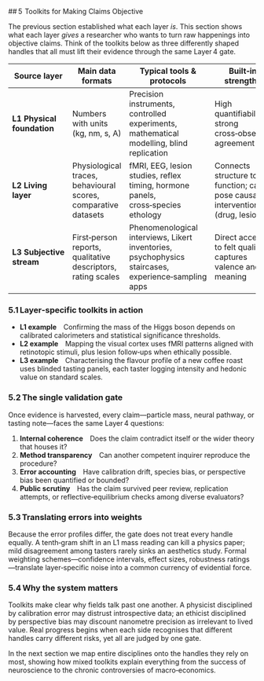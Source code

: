## 5  Toolkits for Making Claims Objective

The previous section established what each layer *is*. This section shows what each layer *gives* a researcher who wants to turn raw happenings into objective claims. Think of the toolkits below as three differently shaped handles that all must lift their evidence through the same Layer 4 gate.

| Source layer               | Main data formats                                              | Typical tools & protocols                                                                           | Built‑in strengths                                                           | Dominant error risks                                                        |
| -------------------------- | -------------------------------------------------------------- | --------------------------------------------------------------------------------------------------- | ---------------------------------------------------------------------------- | --------------------------------------------------------------------------- |
| **L1 Physical foundation** | Numbers with units (kg, nm, s, A)                              | Precision instruments, controlled experiments, mathematical modelling, blind replication            | High quantifiability, strong cross‑observer agreement                        | Calibration drift, theory‑laden observation, scale limits (quantum, cosmic) |
| **L2 Living layer**        | Physiological traces, behavioural scores, comparative datasets | fMRI, EEG, lesion studies, reflex timing, hormone panels, cross‑species ethology                    | Connects structure to function; can pose causal interventions (drug, lesion) | Species‑specific bias, invasive‑method effects, ecological validity gaps    |
| **L3 Subjective stream**   | First‑person reports, qualitative descriptors, rating scales   | Phenomenological interviews, Likert inventories, psychophysics staircases, experience‑sampling apps | Direct access to felt qualities; captures valence and meaning                | Perspective bias, language distortion, demand characteristics               |

### 5.1 Layer‑specific toolkits in action

* **L1 example** Confirming the mass of the Higgs boson depends on calibrated calorimeters and statistical significance thresholds.
* **L2 example** Mapping the visual cortex uses fMRI patterns aligned with retinotopic stimuli, plus lesion follow‑ups when ethically possible.
* **L3 example** Characterising the flavour profile of a new coffee roast uses blinded tasting panels, each taster logging intensity and hedonic value on standard scales.

### 5.2 The single validation gate

Once evidence is harvested, every claim—particle mass, neural pathway, or tasting note—faces the same Layer 4 questions:

1. **Internal coherence** Does the claim contradict itself or the wider theory that houses it?
2. **Method transparency** Can another competent inquirer reproduce the procedure?
3. **Error accounting** Have calibration drift, species bias, or perspective bias been quantified or bounded?
4. **Public scrutiny** Has the claim survived peer review, replication attempts, or reflective‑equilibrium checks among diverse evaluators?

### 5.3 Translating errors into weights

Because the error profiles differ, the gate does not treat every handle equally. A tenth‑gram shift in an L1 mass reading can kill a physics paper; mild disagreement among tasters rarely sinks an aesthetics study. Formal weighting schemes—confidence intervals, effect sizes, robustness ratings—translate layer‑specific noise into a common currency of evidential force.

### 5.4 Why the system matters

Toolkits make clear why fields talk past one another. A physicist disciplined by calibration error may distrust introspective data; an ethicist disciplined by perspective bias may discount nanometre precision as irrelevant to lived value. Real progress begins when each side recognises that different handles carry different risks, yet all are judged by one gate.

In the next section we map entire disciplines onto the handles they rely on most, showing how mixed toolkits explain everything from the success of neuroscience to the chronic controversies of macro‑economics. 